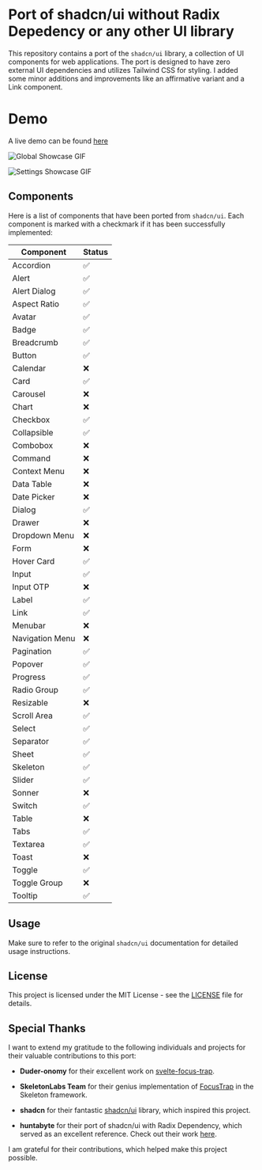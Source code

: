 # Port of shadcn/ui without Radix Depedency or any other UI library

This repository contains a port of the `shadcn/ui` library, a collection of UI components for web applications. The port is designed to have zero external UI dependencies and utilizes Tailwind CSS for styling. I added some minor additions and improvements like an affirmative variant and a Link component.

# Demo

A live demo can be found [here](https://polite-tree-0b771a303.3.azurestaticapps.net)

![Global Showcase GIF](https://github.com/WailAbou/shadcn-svelte-nodep/raw/main/assets/gifs/showcase.gif)

![Settings Showcase GIF](https://github.com/WailAbou/shadcn-svelte-nodep/raw/main/assets/gifs/settings.gif)

## Components

Here is a list of components that have been ported from `shadcn/ui`. Each component is marked with a checkmark if it has been successfully implemented:

| Component       | Status |
| --------------- | ------ |
| Accordion       |   ✅   |
| Alert           |   ✅   |
| Alert Dialog    |   ✅   |
| Aspect Ratio    |   ✅   |
| Avatar          |   ✅   |
| Badge           |   ✅   |
| Breadcrumb      |   ✅   |
| Button          |   ✅   |
| Calendar        |   ❌   |
| Card            |   ✅   |
| Carousel        |   ❌   |
| Chart           |   ❌   |
| Checkbox        |   ✅   |
| Collapsible     |   ✅   |
| Combobox        |   ❌   |
| Command         |   ❌   |
| Context Menu    |   ❌   |
| Data Table      |   ❌   |
| Date Picker     |   ❌   |
| Dialog          |   ✅   |
| Drawer          |   ❌   |
| Dropdown Menu   |   ❌   |
| Form            |   ❌   |
| Hover Card      |   ✅   |
| Input           |   ✅   |
| Input OTP       |   ❌   |
| Label           |   ✅   |
| Link            |   ✅   |
| Menubar         |   ❌   |
| Navigation Menu |   ❌   |
| Pagination      |   ✅   |
| Popover         |   ✅   |
| Progress        |   ✅   |
| Radio Group     |   ✅   |
| Resizable       |   ❌   |
| Scroll Area     |   ✅   |
| Select          |   ✅   |
| Separator       |   ✅   |
| Sheet           |   ✅   |
| Skeleton        |   ✅   |
| Slider          |   ✅   |
| Sonner          |   ❌   |
| Switch          |   ✅   |
| Table           |   ❌   |
| Tabs            |   ✅   |
| Textarea        |   ✅   |
| Toast           |   ❌   |
| Toggle          |   ✅   |
| Toggle Group    |   ❌   |
| Tooltip         |   ✅   |

## Usage

Make sure to refer to the original `shadcn/ui` documentation for detailed usage instructions.

## License

This project is licensed under the MIT License - see the [LICENSE](LICENSE) file for details.

## Special Thanks

I want to extend my gratitude to the following individuals and projects for their valuable contributions to this port:

- **Duder-onomy** for their excellent work on [svelte-focus-trap](https://github.com/Duder-onomy/svelte-focus-trap/blob/master/src/utils.js).

- **SkeletonLabs Team** for their genius implementation of [FocusTrap](https://github.com/skeletonlabs/skeleton/blob/master/packages/skeleton/src/lib/actions/FocusTrap/focusTrap.ts) in the Skeleton framework.

- **shadcn** for their fantastic [shadcn/ui](https://github.com/shadcn-ui/ui) library, which inspired this project.

- **huntabyte** for their port of shadcn/ui with Radix Dependency, which served as an excellent reference. Check out their work [here](https://github.com/huntabyte/shadcn-svelte).

I am grateful for their contributions, which helped make this project possible.
